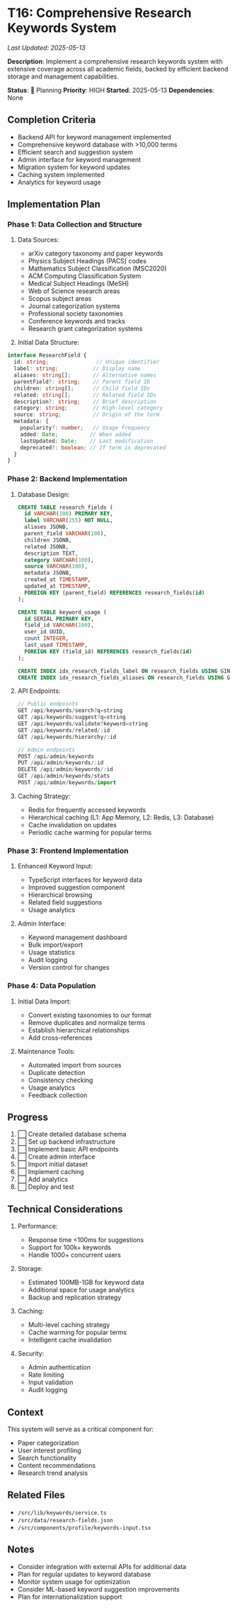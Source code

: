 # T16: Comprehensive Research Keywords System

*Last Updated: 2025-05-13*

**Description**: Implement a comprehensive research keywords system with extensive coverage across all academic fields, backed by efficient backend storage and management capabilities.

**Status**: 🔄 Planning
**Priority**: HIGH
**Started**: 2025-05-13
**Dependencies**: None

## Completion Criteria
- Backend API for keyword management implemented
- Comprehensive keyword database with >10,000 terms
- Efficient search and suggestion system
- Admin interface for keyword management
- Migration system for keyword updates
- Caching system implemented
- Analytics for keyword usage

## Implementation Plan

### Phase 1: Data Collection and Structure
1. Data Sources:
   - arXiv category taxonomy and paper keywords
   - Physics Subject Headings (PACS) codes
   - Mathematics Subject Classification (MSC2020)
   - ACM Computing Classification System
   - Medical Subject Headings (MeSH)
   - Web of Science research areas
   - Scopus subject areas
   - Journal categorization systems
   - Professional society taxonomies
   - Conference keywords and tracks
   - Research grant categorization systems

2. Initial Data Structure:
```typescript
interface ResearchField {
  id: string;               // Unique identifier
  label: string;           // Display name
  aliases: string[];       // Alternative names
  parentField?: string;    // Parent field ID
  children: string[];      // Child field IDs
  related: string[];       // Related field IDs
  description?: string;    // Brief description
  category: string;        // High-level category
  source: string;          // Origin of the term
  metadata: {
    popularity?: number;   // Usage frequency
    added: Date;          // When added
    lastUpdated: Date;    // Last modification
    deprecated?: boolean; // If term is deprecated
  }
}
```

### Phase 2: Backend Implementation
1. Database Design:
   ```sql
   CREATE TABLE research_fields (
     id VARCHAR(100) PRIMARY KEY,
     label VARCHAR(255) NOT NULL,
     aliases JSONB,
     parent_field VARCHAR(100),
     children JSONB,
     related JSONB,
     description TEXT,
     category VARCHAR(100),
     source VARCHAR(100),
     metadata JSONB,
     created_at TIMESTAMP,
     updated_at TIMESTAMP,
     FOREIGN KEY (parent_field) REFERENCES research_fields(id)
   );

   CREATE TABLE keyword_usage (
     id SERIAL PRIMARY KEY,
     field_id VARCHAR(100),
     user_id UUID,
     count INTEGER,
     last_used TIMESTAMP,
     FOREIGN KEY (field_id) REFERENCES research_fields(id)
   );

   CREATE INDEX idx_research_fields_label ON research_fields USING GIN (label gin_trgm_ops);
   CREATE INDEX idx_research_fields_aliases ON research_fields USING GIN (aliases);
   ```

2. API Endpoints:
   ```typescript
   // Public endpoints
   GET /api/keywords/search?q=string
   GET /api/keywords/suggest?q=string
   GET /api/keywords/validate?keyword=string
   GET /api/keywords/related/:id
   GET /api/keywords/hierarchy/:id

   // Admin endpoints
   POST /api/admin/keywords
   PUT /api/admin/keywords/:id
   DELETE /api/admin/keywords/:id
   GET /api/admin/keywords/stats
   POST /api/admin/keywords/import
   ```

3. Caching Strategy:
   - Redis for frequently accessed keywords
   - Hierarchical caching (L1: App Memory, L2: Redis, L3: Database)
   - Cache invalidation on updates
   - Periodic cache warming for popular terms

### Phase 3: Frontend Implementation
1. Enhanced Keyword Input:
   - TypeScript interfaces for keyword data
   - Improved suggestion component
   - Hierarchical browsing
   - Related field suggestions
   - Usage analytics

2. Admin Interface:
   - Keyword management dashboard
   - Bulk import/export
   - Usage statistics
   - Audit logging
   - Version control for changes

### Phase 4: Data Population
1. Initial Data Import:
   - Convert existing taxonomies to our format
   - Remove duplicates and normalize terms
   - Establish hierarchical relationships
   - Add cross-references

2. Maintenance Tools:
   - Automated import from sources
   - Duplicate detection
   - Consistency checking
   - Usage analytics
   - Feedback collection

## Progress
1. ⬜ Create detailed database schema
2. ⬜ Set up backend infrastructure
3. ⬜ Implement basic API endpoints
4. ⬜ Create admin interface
5. ⬜ Import initial dataset
6. ⬜ Implement caching
7. ⬜ Add analytics
8. ⬜ Deploy and test

## Technical Considerations
1. Performance:
   - Response time <100ms for suggestions
   - Support for 100k+ keywords
   - Handle 1000+ concurrent users

2. Storage:
   - Estimated 100MB-1GB for keyword data
   - Additional space for usage analytics
   - Backup and replication strategy

3. Caching:
   - Multi-level caching strategy
   - Cache warming for popular terms
   - Intelligent cache invalidation

4. Security:
   - Admin authentication
   - Rate limiting
   - Input validation
   - Audit logging

## Context
This system will serve as a critical component for:
- Paper categorization
- User interest profiling
- Search functionality
- Content recommendations
- Research trend analysis

## Related Files
- `/src/lib/keywords/service.ts`
- `/src/data/research-fields.json`
- `/src/components/profile/keywords-input.tsx`

## Notes
- Consider integration with external APIs for additional data
- Plan for regular updates to keyword database
- Monitor system usage for optimization
- Consider ML-based keyword suggestion improvements
- Plan for internationalization support